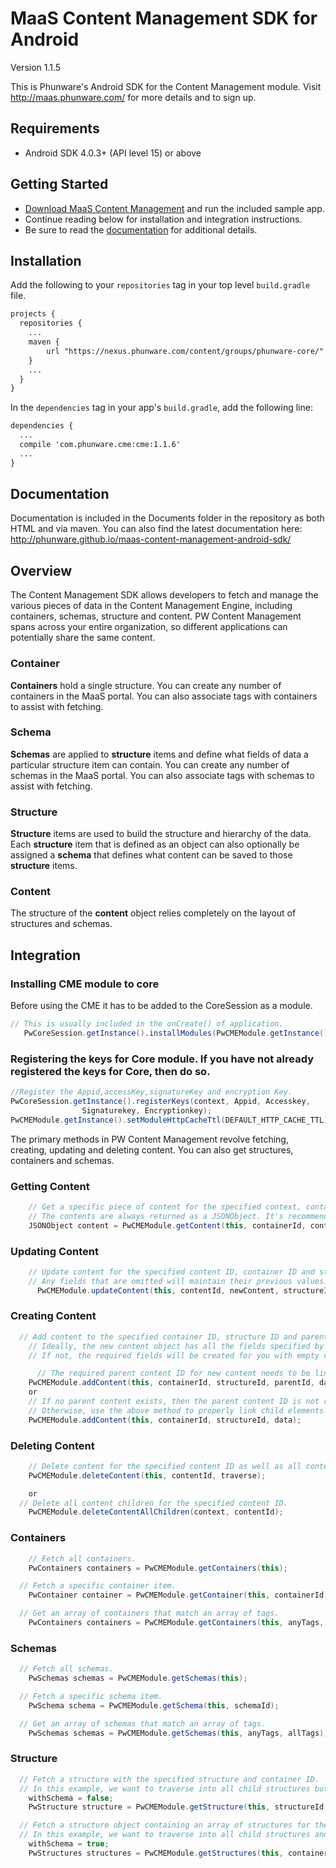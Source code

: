 MaaS Content Management SDK for Android
================

Version 1.1.5

This is Phunware's Android SDK for the Content Management module. Visit http://maas.phunware.com/ for more details and to sign up.

Requirements
------------

* Android SDK 4.0.3+ (API level 15) or above


Getting Started
---------------

- [Download MaaS Content Management](https://github.com/phunware/maas-cms-android-sdk/archive/master.zip) and run the included sample app.
- Continue reading below for installation and integration instructions.
- Be sure to read the [documentation](http://phunware.github.io/maas-content-management-android-sdk/) for additional details.



Installation
------------
Add the following to your `repositories` tag in your top level `build.gradle` file.

```XML
projects {
  repositories {
    ...
    maven {
        url "https://nexus.phunware.com/content/groups/phunware-core/"
    }
    ...
  }
}
```

In the `dependencies` tag in your app's `build.gradle`,  add the following line:

```XML
dependencies {
  ...
  compile 'com.phunware.cme:cme:1.1.6'
  ...
}
```



Documentation
------------

Documentation is included in the Documents folder in the repository as both HTML and via maven. You can also find the latest documentation here: http://phunware.github.io/maas-content-management-android-sdk/



Overview
-----------

The Content Management SDK allows developers to fetch and manage the various pieces of data in the Content Management Engine, including containers, schemas, structure and content. PW Content Management spans across your entire organization, so different applications can potentially share the same content.


### Container

**Containers** hold a single structure. You can create any number of containers in the MaaS portal. You can also associate tags with containers to assist with fetching.

### Schema

**Schemas** are applied to **structure** items and define what fields of data a particular structure item can contain. You can create any number of schemas in the MaaS portal. You can also associate tags with schemas to assist with fetching.

### Structure

**Structure** items are used to build the structure and hierarchy of the data. Each **structure** item that is defined as an object can also optionally be assigned a **schema** that defines what content can be saved to those **structure** items.

### Content

The structure of the **content** object relies completely on the layout of structures and schemas.



Integration
-----------
### Installing CME module to core

Before using the CME it has to be added to the CoreSession as a module.

````java
// This is usually included in the onCreate() of application.
   PwCoreSession.getInstance().installModules(PwCMEModule.getInstance());
````

### Registering the keys for Core module. If you have not already registered the keys for Core, then do so.
````java
//Register the Appid,accessKey,signatureKey and encryption Key.
PwCoreSession.getInstance().registerKeys(context, Appid, Accesskey,
				Signaturekey, Encryptionkey);
PwCMEModule.getInstance().setModuleHttpCacheTtl(DEFAULT_HTTP_CACHE_TTL);
````
The primary methods in PW Content Management revolve fetching, creating, updating and deleting content. You can also get structures, containers and schemas.

### Getting Content

````java
	// Get a specific piece of content for the specified context, container ID and content ID.
	// The contents are always returned as a JSONObject. It's recommended that you parse the JSONObject into a model object.
    JSONObject content = PwCMEModule.getContent(this, containerId, contentId);
````

### Updating Content

````java
	// Update content for the specified content ID, container ID and structure ID.
	// Any fields that are omitted will maintain their previous values.
	  PwCMEModule.updateContent(this, contentId, newContent, structureId);
````

### Creating Content

````java
  // Add content to the specified container ID, structure ID and parent content ID.
	// Ideally, the new content object has all the fields specified by the structure and schema.
	// If not, the required fields will be created for you with empty values.

	  // The required parent content ID for new content needs to be linked up to any dynamic children of a structure item.
    PwCMEModule.addContent(this, containerId, structureId, parentId, data);
    or
    // If no parent content exists, then the parent content ID is not required.
    // Otherwise, use the above method to properly link child elements.
    PwCMEModule.addContent(this, containerId, structureId, data);
````

### Deleting Content

````java
	// Delete content for the specified content ID as well as all content children.
    PwCMEModule.deleteContent(this, contentId, traverse);

    or
  // Delete all content children for the specified content ID.
    PwCMEModule.deleteContentAllChildren(context, contentId);
````

### Containers

````java
	// Fetch all containers.
    PwContainers containers = PwCMEModule.getContainers(this);

  // Fetch a specific container item.
    PwContainer container = PwCMEModule.getContainer(this, containerId);

  // Get an array of containers that match an array of tags.
    PwContainers containers = PwCMEModule.getContainers(this, anyTags, allTags);
````

### Schemas

````java
  // Fetch all schemas.
    PwSchemas schemas = PwCMEModule.getSchemas(this);

  // Fetch a specific schema item.
    PwSchema schema = PwCMEModule.getSchema(this, schemaId);

  // Get an array of schemas that match an array of tags.
    PwSchemas schemas = PwCMEModule.getSchemas(this, anyTags, allTags);
````

### Structure

````java
  // Fetch a structure with the specified structure and container ID.
  // In this example, we want to traverse into all child structures but not include schema.
    withSchema = false;
    PwStructure structure = PwCMEModule.getStructure(this, structureId, containerId, depth, withSchema);

  // Fetch a structure object containing an array of structures for the specified container ID.
  // In this example, we want to traverse into all child structures and include schema.
    withSchema = true;
    PwStructures structures = PwCMEModule.getStructures(this, containerId, depth, withSchema);
````
